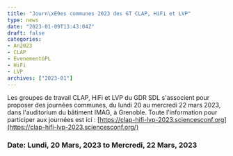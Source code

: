 ```yaml
---
title: "Journ\xE9es communes 2023 des GT CLAP, HiFi et LVP"
type: news
date: "2023-01-09T13:43:04Z"
draft: false
categories:
- An2023
- CLAP
- EvenementGPL
- HiFi
- LVP
archives: ["2023-01"]
---
```


Les groupes de travail CLAP, HiFi et LVP du GDR SDL s'associent pour proposer des journées communes, du lundi 20 au mercredi 22 mars 2023, dans l'auditorium du bâtiment IMAG, à Grenoble. Toute l'information pour participer aux journées est ici : [https://clap-hifi-lvp-2023.sciencesconf.org](https://clap-hifi-lvp-2023.sciencesconf.org/)

### Date: Lundi, 20 Mars, 2023 to Mercredi, 22 Mars, 2023
